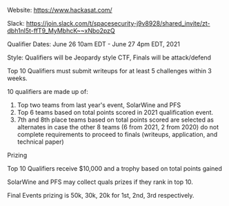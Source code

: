 Website: https://www.hackasat.com/

Slack: https://join.slack.com/t/spacesecurity-j9v8928/shared_invite/zt-dbh1nl5t-ffT9_MyMbhcK~~xNbo2pzQ

Qualifier Dates: June 26 10am EDT - June 27 4pm EDT, 2021

Style: Qualifiers will be Jeopardy style CTF, Finals will be attack/defend

Top 10 Qualifiers must submit writeups for at least 5 challenges within 3 weeks.

10 qualifiers are made up of:
1. Top two teams from last year's event, SolarWine and PFS
2. Top 6 teams based on total points scored in 2021 qualification event.
3. 7th and 8th place teams based on total points scored are selected as alternates in case the other 8 teams (6 from 2021, 2 from 2020) do not complete requirements to proceed to finals (writeups, application, and technical paper)


Prizing

Top 10 Qualifiers receive $10,000 and a trophy based on total points gained

SolarWine and PFS may collect quals prizes if they rank in top 10.

Final Events prizing is 50k, 30k, 20k for 1st, 2nd, 3rd respectively.
